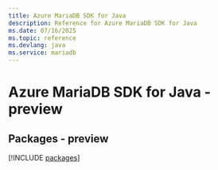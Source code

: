 ```yaml
---
title: Azure MariaDB SDK for Java
description: Reference for Azure MariaDB SDK for Java
ms.date: 07/16/2025
ms.topic: reference
ms.devlang: java
ms.service: mariadb
---
```

# Azure MariaDB SDK for Java - preview
## Packages - preview
[!INCLUDE [packages](mariadb-index.md)]